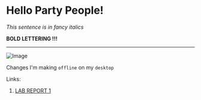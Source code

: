 # Hello Party People!

*This sentence is in fancy italics*

  **BOLD LETTERING !!!**
  
  --- 
  ![Image](https://i0.wp.com/pbs.twimg.com/media/E2aDn5KXIAU337Z.jpg)


  Changes I'm making `offline` on my `desktop`

  Links: 
  
  1. [LAB REPORT 1](https://lhvuong11.github.io/cse15L-lab-reports/lab-report-1-week-2.md)
  
  

